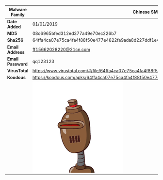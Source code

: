 | Malware Family     | Chinese SMS Stealer                                          |
| ------------------ | ------------------------------------------------------------ |
| **Date Added**     | 01/01/2019                                                   |
| **MD5**            | 08c6965bfed312ed377a49e70ec226b7                             |
| **Sha256**         | 64ffa4ca07e75ca4fa4f88f50e477e4822fa9ada8d227ddf1e42371ac521d853 |
| **Email Address**  | ff15662028220@21cn.com                                       |
| **Email Password** | qq123123                                                     |
| **VirusTotal**     | https://www.virustotal.com/#/file/64ffa4ca07e75ca4fa4f88f50e477e4822fa9ada8d227ddf1e42371ac521d853/details |
| **Koodous**        | https://koodous.com/apks/64ffa4ca07e75ca4fa4f88f50e477e4822fa9ada8d227ddf1e42371ac521d853 |
|                    | ![](./assets/64ffa4ca07e75ca4fa4f88f50e477e4822fa9ada8d227ddf1e42371ac521d853.png) |